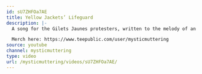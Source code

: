 ```yaml
---
id: sU7ZHFOa7AE
title: Yellow Jackets’ Lifeguard
description: |-
  A song for the Gilets Jaunes protesters, written to the melody of an old Union hymn, the Miner’s Lifeguard. They are part of a long tradition of street action for a better world, and I hope especially that my friends in Commercy and around the world on the front lines of the struggle will enjoy it. If you want to make your own version, feel free! Against fascism, against neoliberalism, and for a green planet full of peace and plenty for all.

  Merch here: https://www.teepublic.com/user/mysticmuttering
source: youtube
channel: mysticmuttering
type: video
url: /mysticmuttering/videos/sU7ZHFOa7AE/
---
```

